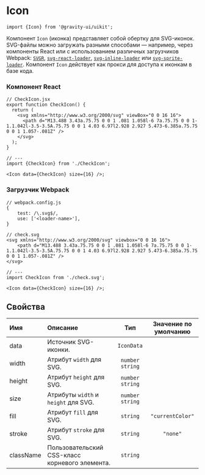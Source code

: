 <!--GITHUB_BLOCK-->

# Icon

<!--/GITHUB_BLOCK-->

```tsx
import {Icon} from '@gravity-ui/uikit';
```

Компонент `Icon` (иконка) представляет собой обертку для SVG-иконок. SVG-файлы можно загружать разными способами — например, через компоненты React или с использованием различных загрузчиков Webpack: [`SVGR`](https://react-svgr.com/docs/webpack/), [`svg-react-loader`](https://github.com/jhamlet/svg-react-loader), [`svg-inline-loader`](https://github.com/webpack-contrib/svg-inline-loader) или [`svg-sprite-loader`](https://github.com/JetBrains/svg-sprite-loader).
Компонент `Icon` действует как прокси для доступа к иконкам в базе кода.

### Компонент React

```tsx
// CheckIcon.jsx
export function CheckIcon() {
  return (
    <svg xmlns="http://www.w3.org/2000/svg" viewBox="0 0 16 16">
      <path d="M13.488 3.43a.75.75 0 0 1 .081 1.058l-6 7a.75.75 0 0 1-1.1.042l-3.5-3.5A.75.75 0 0 1 4.03 6.97l2.928 2.927 5.473-6.385a.75.75 0 0 1 1.057-.081Z" />
    </svg>
  );
}

// ---
import {CheckIcon} from './CheckIcon';

<Icon data={CheckIcon} size={16} />;
```

### Загрузчик Webpack

```tsx
// webpack.config.js
{
    test: /\.svg$/,
    use: ['<loader-name>'],
}

// check.svg
<svg xmlns="http://www.w3.org/2000/svg" viewbox="0 0 16 16">
    <path d="M13.488 3.43a.75.75 0 0 1 .081 1.058l-6 7a.75.75 0 0 1-1.1.042l-3.5-3.5A.75.75 0 0 1 4.03 6.97l2.928 2.927 5.473-6.385a.75.75 0 0 1 1.057-.081Z" />
</svg>

// ---
import CheckIcon from './check.svg';

<Icon data={CheckIcon} size={16} />;
```

## Свойства

| Имя       | Описание                                       |        Тип        | Значение по умолчанию |
| :-------- | :--------------------------------------------- | :---------------: | :-------------------: |
| data      | Источник SVG-иконки.                           |    `IconData`     |                       |
| width     | Атрибут `width` для SVG.                       | `number` `string` |                       |
| height    | Атрибут `height` для SVG.                      | `number` `string` |                       |
| size      | Атрибуты `width` и `height` для SVG.           | `number` `string` |                       |
| fill      | Атрибут `fill` для SVG.                        |     `string`      |   `"currentColor"`    |
| stroke    | Атрибут `stroke` для SVG.                      |     `string`      |       `"none"`        |
| className | Пользовательский CSS-класс корневого элемента. |     `string`      |                       |
